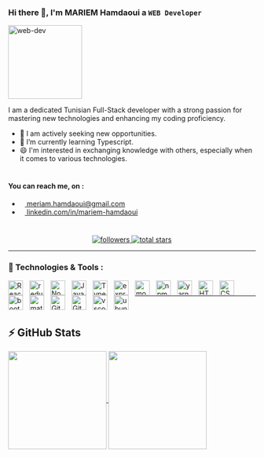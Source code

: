 <!--
**meriam-hamdaoui/meriam-hamdaoui** is a ✨ _special_ ✨ repository because its `README.md` (this file) appears on your GitHub profile.

Here are some ideas to get you started:

- 🔭 I’m currently working on ...
- 🌱 I’m currently learning ...
- 👯 I’m looking to collaborate on ...
- 🤔 I’m looking for help with ...
- 💬 Ask me about ...
- 📫 How to reach me: ...
- 😄 Pronouns: ...
- ⚡ Fun fact: ...
-->
### Hi there 👋, I'm MARIEM Hamdaoui a **`WEB Developer`**

<img src="https://drive.google.com/file/d/1N-29znZ6SPEkZRb9gbWEIEHw81I9y0PM/view?usp=sharing" alt="web-dev" align="center" width="150" heigth="150"/>

<p>
 I am a dedicated Tunisian Full-Stack developer with a strong passion for mastering new technologies and enhancing my coding proficiency. 
  <ul>
    <li>🔭 I am actively seeking new opportunities.</li>
    <li>🌱 I’m currently learning Typescript.</li> 
   <li>😄 I'm interested in exchanging knowledge with others, especially when it comes to various technologies.</li>      
  </ul>
</p>

#
 <h4>You can reach me, on :</h4> 
 <ul>
      <li><img height="10" width="10" src="https://cdn.simpleicons.org/Gmail" /><a href="mailto:meriam.hamdaoui@gmail.com"> meriam.hamdaoui@gmail.com</a></li>
      <li><img height="10" width="10" src="https://cdn.simpleicons.org/LinkedIn" /><a href="https://www.linkedin.com/in/mariem-hamdaoui-6186b273/" target="_blank"> linkedin.com/in/mariem-hamdaoui</a> </li>
  </ul>

#
<p align='center'>
  <a href="https://github.com/meriam-hamdaoui?tab=followers">
      <img alt="followers" title="Follow me on Github" src="https://custom-icon-badges.demolab.com/github/followers/meriam-hamdaoui?color=236ad3&labelColor=1155ba&style=for-the-badge&logo=person-  add&label=Follow&logoColor=white"/>
  </a>
    <a href="https://github.com/meriam-hamdaoui?tab=repositories&sort=stargazers">
         <img alt="total stars" title="Total stars on GitHub" src="https://custom-icon-badges.demolab.com/github/stars/meriam-hamdaoui?color=55960c&style=for-the-badge&labelColor=488207&logo=star"/>
    </a>
</p>

---

### 🧰 Technologies & Tools : 

<img align="left" alt="React" width="30px" style="padding-right:10px;" src="https://cdn.jsdelivr.net/gh/devicons/devicon/icons/react/react-original.svg" />
<img align="left" alt="redux" width="30px" style="padding-right:10px;" src="https://cdn.jsdelivr.net/gh/devicons/devicon/icons/redux/redux-original.svg" />
<img align="left" alt="NodeJS" width="30px" style="padding-right:10px;" src="https://cdn.jsdelivr.net/gh/devicons/devicon/icons/nodejs/nodejs-original.svg" />
<img align="left" alt="JavaScript" width="30px" style="padding-right:10px;" src="https://cdn.jsdelivr.net/gh/devicons/devicon/icons/javascript/javascript-plain.svg" />
<img align="left" alt="TypeScript" width="30px" style="padding-right:10px;" src="https://cdn.jsdelivr.net/gh/devicons/devicon/icons/typescript/typescript-plain.svg" />
<img align="left" alt="express" width="30px" style="padding-right:10px;" src="https://cdn.jsdelivr.net/gh/devicons/devicon/icons/express/express-original.svg" />
<img align="left" alt="mongodb" width="30px" style="padding-right:10px;" src="https://cdn.jsdelivr.net/gh/devicons/devicon/icons/mongodb/mongodb-original.svg" />
<img align="left" alt="npm" width="30px" style="padding-right:10px;" src="https://cdn.jsdelivr.net/gh/devicons/devicon/icons/npm/npm-original-wordmark.svg" />
<img align="left" alt="yarn" width="30px" style="padding-right:10px;" src="https://cdn.jsdelivr.net/gh/devicons/devicon/icons/yarn/yarn-original.svg" />
<img align="left" alt="HTML" width="30px" style="padding-right:10px;" src="https://cdn.jsdelivr.net/gh/devicons/devicon/icons/html5/html5-plain.svg" />
<img align="left" alt="CSS" width="30px" style="padding-right:10px;" src="https://cdn.jsdelivr.net/gh/devicons/devicon/icons/css3/css3-plain.svg" />
<img align="left" alt="bootstrap" width="30px" style="padding-right:10px;" src="https://cdn.jsdelivr.net/gh/devicons/devicon/icons/bootstrap/bootstrap-original.svg" />
<img align="left" alt="materialui" width="30px" style="padding-right:10px;" src="https://cdn.jsdelivr.net/gh/devicons/devicon/icons/materialui/materialui-original.svg" />
<img align="left" alt="Git" width="30px" style="padding-right:10px;" src="https://cdn.jsdelivr.net/gh/devicons/devicon/icons/git/git-original.svg" />
<img align="left" alt="GitHub" width="30px" style="padding-right:10px;" src="https://cdn.jsdelivr.net/gh/devicons/devicon/icons/github/github-original.svg" />
<img align="left" alt="vscode" width="30px" style="padding-right:10px;" src="https://cdn.jsdelivr.net/gh/devicons/devicon/icons/vscode/vscode-original.svg" />
<img align="left" alt="ubuntu" width="30px" style="padding-right:10px;" src="https://cdn.jsdelivr.net/gh/devicons/devicon/icons/ubuntu/ubuntu-plain.svg" />
<br />

---

<br>
<h2>⚡ GitHub Stats</h2>

<a href="/">
  <img height=200 align="center" src="https://github-readme-stats.vercel.app/api?username=meriam-hamdaoui&show_icons=true&theme=dark&card_width=300" />
</a>

<a href= "/">
 <img height=200 padding-right="center" align="center" src="https://github-readme-streak-stats.herokuapp.com/?user=meriam-hamdaoui&theme=dark&card_width=320"/>
</a>


